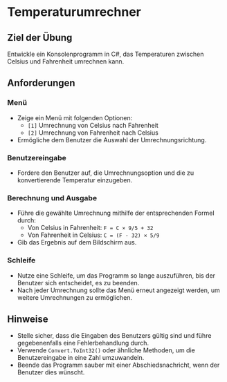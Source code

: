 # Temperaturumrechner

## Ziel der Übung
Entwickle ein Konsolenprogramm in C#, das Temperaturen zwischen Celsius und Fahrenheit umrechnen kann.

## Anforderungen

### Menü
- Zeige ein Menü mit folgenden Optionen:
  - `[1]` Umrechnung von Celsius nach Fahrenheit
  - `[2]` Umrechnung von Fahrenheit nach Celsius
- Ermögliche dem Benutzer die Auswahl der Umrechnungsrichtung.

### Benutzereingabe
- Fordere den Benutzer auf, die Umrechnungsoption und die zu konvertierende Temperatur einzugeben.

### Berechnung und Ausgabe
- Führe die gewählte Umrechnung mithilfe der entsprechenden Formel durch:
  - Von Celsius in Fahrenheit: `F = C × 9/5 + 32`
  - Von Fahrenheit in Celsius: `C = (F - 32) × 5/9`
- Gib das Ergebnis auf dem Bildschirm aus.

### Schleife
- Nutze eine Schleife, um das Programm so lange auszuführen, bis der Benutzer sich entscheidet, es zu beenden.
- Nach jeder Umrechnung sollte das Menü erneut angezeigt werden, um weitere Umrechnungen zu ermöglichen.

## Hinweise
- Stelle sicher, dass die Eingaben des Benutzers gültig sind und führe gegebenenfalls eine Fehlerbehandlung durch.
- Verwende `Convert.ToInt32()` oder ähnliche Methoden, um die Benutzereingabe in eine Zahl umzuwandeln.
- Beende das Programm sauber mit einer Abschiedsnachricht, wenn der Benutzer dies wünscht.
